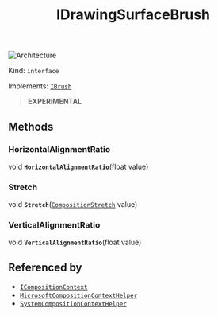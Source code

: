 ﻿---
id: IDrawingSurfaceBrush
title: IDrawingSurfaceBrush
---

![Architecture](https://img.shields.io/badge/architecture-new_only-blue)

Kind: `interface`

Implements: [`IBrush`](IBrush)

> **EXPERIMENTAL**

## Methods
### HorizontalAlignmentRatio
void **`HorizontalAlignmentRatio`**(float value)

### Stretch
void **`Stretch`**([`CompositionStretch`](CompositionStretch) value)

### VerticalAlignmentRatio
void **`VerticalAlignmentRatio`**(float value)

## Referenced by
- [`ICompositionContext`](ICompositionContext)
- [`MicrosoftCompositionContextHelper`](MicrosoftCompositionContextHelper)
- [`SystemCompositionContextHelper`](SystemCompositionContextHelper)

